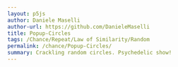 ```yaml
---
layout: p5js
author: Daniele Maselli
author-url: https://github.com/DanieleMaselli 
title: Popup-Circles 
tags: /Chance/Repeat/Law of Similarity/Random
permalink: /chance/Popup-Circles/
summary: Crackling random circles. Psychedelic show!  
---
```

